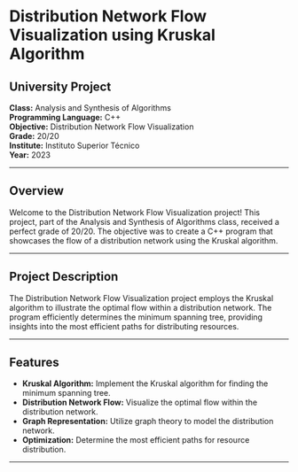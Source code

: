 # Distribution Network Flow Visualization using Kruskal Algorithm

## University Project

**Class:** Analysis and Synthesis of Algorithms  
**Programming Language:** C++  
**Objective:** Distribution Network Flow Visualization  
**Grade:** 20/20  
**Institute:** Instituto Superior Técnico   
**Year:** 2023

---

## Overview

Welcome to the Distribution Network Flow Visualization project! This project, part of the Analysis and Synthesis of Algorithms class, received a perfect grade of 20/20. The objective was to create a C++ program that showcases the flow of a distribution network using the Kruskal algorithm.

---

## Project Description

The Distribution Network Flow Visualization project employs the Kruskal algorithm to illustrate the optimal flow within a distribution network. The program efficiently determines the minimum spanning tree, providing insights into the most efficient paths for distributing resources.

---

## Features

- **Kruskal Algorithm:** Implement the Kruskal algorithm for finding the minimum spanning tree.
- **Distribution Network Flow:** Visualize the optimal flow within the distribution network.
- **Graph Representation:** Utilize graph theory to model the distribution network.
- **Optimization:** Determine the most efficient paths for resource distribution.

---
